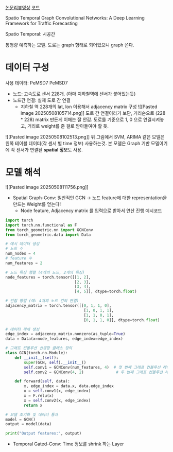 [논문리뷰영상](https://www.youtube.com/watch?v=R8s5Kh5eKm8&t=1149s)
[코드](https://github.com/VeritasYin/STGCN_IJCAI-18/tree/master)

Spatio Temporal Graph Convolutional Networks: A Deep Learning Framework for Traffic Forecasting

Spatio Temporal: 시공간

통행량 예측하는 모델.
도로는 graph 형태로 되어있으니 graph 쓴다.
# 데이터 구성
사용 데이터: PeMSD7
PeMSD7
- 노드: 고속도로 센서 228개. (아마 지하철역에 센서가 붙어있는듯)
- 노드간 연결: 실제 도로 간 연결
	- 지하철 역 228개의 lat, lon 이용해서 adjacency matrix 구성
	  ![[Pasted image 20250508105714.png]]
	  도로 간 연결이라기 보단, 거리순으로 (228 * 228) matrix 만든게 이해는 잘 안감.
	  도로를 기준으로 1, 0 으로 연결시켜놓고, 거리로 weight를 준 걸로 받아들여야 할 듯.

![[Pasted image 20250508102513.png]]
위 그림에서 SVM, ARIMA 같은 모델은 왼쪽 테이블 데이터(각 센서 별 time 정보) 사용하는것.
본 모델은 Graph 기반 모델이기에 각 센서가 연결된 **spatial 정보**도 사용.
# 모델 해석
![[Pasted image 20250508111756.png]]
- Spatial Graph-Conv: 일반적인 GCN -> 노드 feature에 대한 representation을 만드는 Weight를 얻는다!
	- Node feature, Adjacency matrix 를 입력으로 받아서 연산 진행
	  예시코드
```python
import torch
import torch.nn.functional as F
from torch_geometric.nn import GCNConv
from torch_geometric.data import Data

# 예시 데이터 생성
# 노드 수
num_nodes = 4
# feature 수
num_features = 2

# 노드 특징 행렬 (4개의 노드, 2개의 특징)
node_features = torch.tensor([[1, 2], 
                              [2, 3], 
                              [3, 4], 
                              [4, 5]], dtype=torch.float)

# 인접 행렬 (예: 4개의 노드 간의 연결)
adjacency_matrix = torch.tensor([[0, 1, 1, 0], 
                                  [1, 0, 1, 1], 
                                  [1, 1, 0, 1], 
                                  [0, 1, 1, 0]], dtype=torch.float)

# 데이터 객체 생성
edge_index = adjacency_matrix.nonzero(as_tuple=True)
data = Data(x=node_features, edge_index=edge_index)

# 그래프 컨볼루션 신경망 클래스 정의
class GCN(torch.nn.Module):
    def __init__(self):
        super(GCN, self).__init__()
        self.conv1 = GCNConv(num_features, 4)  # 첫 번째 그래프 컨볼루션 레이어
        self.conv2 = GCNConv(4, 2)              # 두 번째 그래프 컨볼루션 레이어

    def forward(self, data):
        x, edge_index = data.x, data.edge_index
        x = self.conv1(x, edge_index)
        x = F.relu(x)
        x = self.conv2(x, edge_index)
        return x

# 모델 초기화 및 데이터 통과
model = GCN()
output = model(data)

print("Output features:", output)
```

- Temporal Gated-Conv: Time 정보를 shrink 하는 Layer